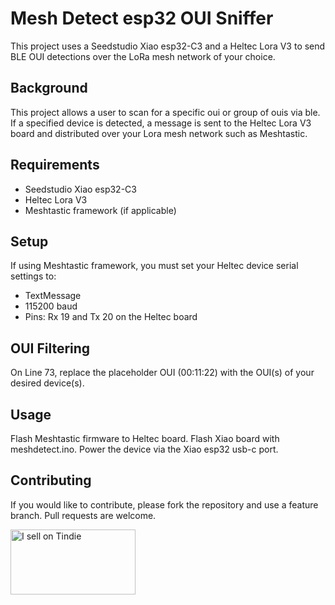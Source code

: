 # Mesh Detect esp32 OUI Sniffer

This project uses a Seedstudio Xiao esp32-C3 and a Heltec Lora V3 to send BLE OUI detections over the LoRa mesh network of your choice.

## Background

This project allows a user to scan for a specific oui or group of ouis via ble. If a specified device is detected, a message is sent to the Heltec Lora V3 board and distributed over your Lora mesh network such as Meshtastic. 

## Requirements

- Seedstudio Xiao esp32-C3
- Heltec Lora V3
- Meshtastic framework (if applicable)

## Setup

If using Meshtastic framework, you must set your Heltec device serial settings to:
- TextMessage
- 115200 baud
- Pins: Rx 19 and Tx 20 on the Heltec board

## OUI Filtering

On Line 73, replace the placeholder OUI (00:11:22) with the OUI(s) of your desired device(s). 

## Usage

Flash Meshtastic firmware to Heltec board. Flash Xiao board with meshdetect.ino. Power the device via the Xiao esp32 usb-c port. 

## Contributing

If you would like to contribute, please fork the repository and use a feature branch. Pull requests are welcome.

<a href="https://www.tindie.com/stores/colonel_panic/?ref=offsite_badges&utm_source=sellers_colonel_panic&utm_medium=badges&utm_campaign=badge_large"><img src="https://d2ss6ovg47m0r5.cloudfront.net/badges/tindie-larges.png" alt="I sell on Tindie" width="200" height="104"></a>
